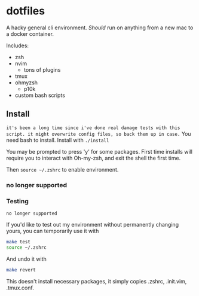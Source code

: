 # dotfiles

A hacky general cli environment. _Should_ run on anything from a new mac to a
docker container.

Includes:

-   zsh
-   nvim
    -   tons of plugins
-   tmux
-   ohmyzsh
    -   p10k
-   custom bash scripts

## Install

`it's been a long time since i've done real damage tests with this script. it might overwrite config files, so back them up in case.`
You need bash to install. Install with `./install`

You may be prompted to press 'y' for some packages. First time installs will
require you to interact with Oh-my-zsh, and exit the shell the first time.

Then `source ~/.zshrc` to enable environment.

### no longer supported

### Testing

`no longer supported`

If you'd like to test out my environment without permanently changing yours, you
can temporarily use it with

```bash
make test
source ~/.zshrc
```

And undo it with

```bash
make revert
```

This doesn't install necessary packages, it simply copies .zshrc, .init.vim, .tmux.conf.
